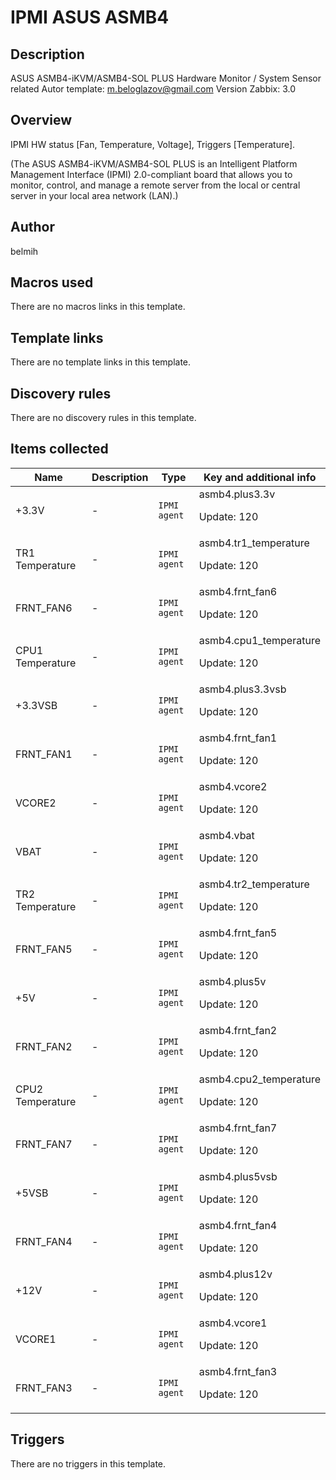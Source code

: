 # IPMI ASUS ASMB4

## Description

ASUS ASMB4-iKVM/ASMB4-SOL PLUS Hardware Monitor / System Sensor related Autor template: m.beloglazov@gmail.com Version Zabbix: 3.0

## Overview

IPMI HW status [Fan, Temperature, Voltage], Triggers [Temperature].


(The ASUS ASMB4-iKVM/ASMB4-SOL PLUS is an Intelligent Platform Management Interface (IPMI) 2.0-compliant board that allows you to monitor, control, and manage a remote server from the local or central server in your local area network (LAN).)



## Author

belmih

## Macros used

There are no macros links in this template.

## Template links

There are no template links in this template.

## Discovery rules

There are no discovery rules in this template.

## Items collected

|Name|Description|Type|Key and additional info|
|----|-----------|----|----|
|+3.3V|<p>-</p>|`IPMI agent`|asmb4.plus3.3v<p>Update: 120</p>|
|TR1 Temperature|<p>-</p>|`IPMI agent`|asmb4.tr1_temperature<p>Update: 120</p>|
|FRNT_FAN6|<p>-</p>|`IPMI agent`|asmb4.frnt_fan6<p>Update: 120</p>|
|CPU1 Temperature|<p>-</p>|`IPMI agent`|asmb4.cpu1_temperature<p>Update: 120</p>|
|+3.3VSB|<p>-</p>|`IPMI agent`|asmb4.plus3.3vsb<p>Update: 120</p>|
|FRNT_FAN1|<p>-</p>|`IPMI agent`|asmb4.frnt_fan1<p>Update: 120</p>|
|VCORE2|<p>-</p>|`IPMI agent`|asmb4.vcore2<p>Update: 120</p>|
|VBAT|<p>-</p>|`IPMI agent`|asmb4.vbat<p>Update: 120</p>|
|TR2 Temperature|<p>-</p>|`IPMI agent`|asmb4.tr2_temperature<p>Update: 120</p>|
|FRNT_FAN5|<p>-</p>|`IPMI agent`|asmb4.frnt_fan5<p>Update: 120</p>|
|+5V|<p>-</p>|`IPMI agent`|asmb4.plus5v<p>Update: 120</p>|
|FRNT_FAN2|<p>-</p>|`IPMI agent`|asmb4.frnt_fan2<p>Update: 120</p>|
|CPU2 Temperature|<p>-</p>|`IPMI agent`|asmb4.cpu2_temperature<p>Update: 120</p>|
|FRNT_FAN7|<p>-</p>|`IPMI agent`|asmb4.frnt_fan7<p>Update: 120</p>|
|+5VSB|<p>-</p>|`IPMI agent`|asmb4.plus5vsb<p>Update: 120</p>|
|FRNT_FAN4|<p>-</p>|`IPMI agent`|asmb4.frnt_fan4<p>Update: 120</p>|
|+12V|<p>-</p>|`IPMI agent`|asmb4.plus12v<p>Update: 120</p>|
|VCORE1|<p>-</p>|`IPMI agent`|asmb4.vcore1<p>Update: 120</p>|
|FRNT_FAN3|<p>-</p>|`IPMI agent`|asmb4.frnt_fan3<p>Update: 120</p>|
## Triggers

There are no triggers in this template.

